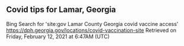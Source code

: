 ## Covid tips for Lamar, Georgia

Bing Search for 'site:gov Lamar County Georgia covid vaccine access'
https://dph.georgia.gov/locations/covid-vaccination-site
Retrieved on Friday, February 12, 2021 at 6:47AM (UTC)